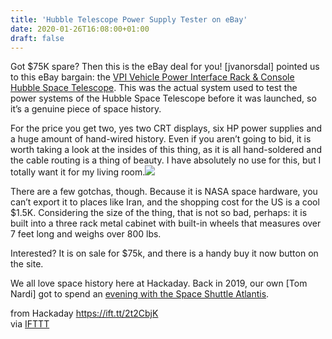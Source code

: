 ```yaml
---
title: 'Hubble Telescope Power Supply Tester on eBay'
date: 2020-01-26T16:08:00+01:00
draft: false
---
```


Got $75K spare? Then this is the eBay deal for you! \[jvanorsdal\] pointed us to this eBay bargain: the [VPI Vehicle Power Interface Rack & Console Hubble Space Telescope](https://www.ebay.com/itm/NASA-ARTIFACT-VPI-Vehicle-Power-Interface-Rack-Console-Hubble-Space-Telescope/261090432601). This was the actual system used to test the power systems of the Hubble Space Telescope before it was launched, so it’s a genuine piece of space history.

For the price you get two, yes two CRT displays, six HP power supplies and a huge amount of hand-wired history. Even if you aren’t going to bid, it is worth taking a look at the insides of this thing, as it is all hand-soldered and the cable routing is a thing of beauty. I have absolutely no use for this, but I totally want it for my living room.![](https://hackaday.com/wp-content/uploads/2020/01/hubble-2.jpg?w=400)

There are a few gotchas, though. Because it is NASA space hardware, you can’t export it to places like Iran, and the shopping cost for the US is a cool $1.5K. Considering the size of the thing, that is not so bad, perhaps: it is built into a three rack metal cabinet with built-in wheels that measures over 7 feet long and weighs over 800 lbs.

Interested? It is on sale for $75k, and there is a handy buy it now button on the site.

We all love space history here at Hackaday. Back in 2019, our own \[Tom Nardi\] got to spend an [evening with the Space Shuttle Atlantis](https://hackaday.com/2019/06/18/an-evening-with-space-shuttle-atlantis/).

  
  
from Hackaday https://ift.tt/2t2CbjK  
via [IFTTT](https://ifttt.com/?ref=da&site=blogger)